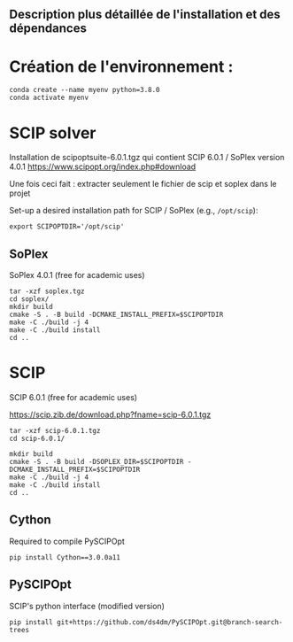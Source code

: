 ## Description plus détaillée de l'installation et des dépendances
# Création de l'environnement : 
```
conda create --name myenv python=3.8.0
conda activate myenv
```

# SCIP solver
Installation de scipoptsuite-6.0.1.tgz qui contient SCIP 6.0.1 / SoPlex version 4.0.1
https://www.scipopt.org/index.php#download

Une fois ceci fait : extracter seulement le fichier de scip et soplex dans le projet

Set-up a desired installation path for SCIP / SoPlex (e.g., `/opt/scip`):
```
export SCIPOPTDIR='/opt/scip'
```

## SoPlex

SoPlex 4.0.1 (free for academic uses)
```
tar -xzf soplex.tgz
cd soplex/
mkdir build
cmake -S . -B build -DCMAKE_INSTALL_PREFIX=$SCIPOPTDIR
make -C ./build -j 4
make -C ./build install
cd ..
```

# SCIP

SCIP 6.0.1 (free for academic uses)

https://scip.zib.de/download.php?fname=scip-6.0.1.tgz

```
tar -xzf scip-6.0.1.tgz
cd scip-6.0.1/
```
```
mkdir build
cmake -S . -B build -DSOPLEX_DIR=$SCIPOPTDIR -DCMAKE_INSTALL_PREFIX=$SCIPOPTDIR
make -C ./build -j 4
make -C ./build install
cd ..
```

## Cython

Required to compile PySCIPOpt
```
pip install Cython==3.0.0a11
```

## PySCIPOpt

SCIP's python interface (modified version)

```
pip install git+https://github.com/ds4dm/PySCIPOpt.git@branch-search-trees
```

